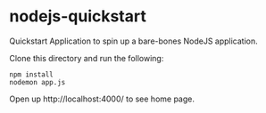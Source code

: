 # nodejs-quickstart
Quickstart Application to spin up a bare-bones NodeJS application.

Clone this directory and run the following:
```
npm install
nodemon app.js
```

Open up http://localhost:4000/ to see home page.
